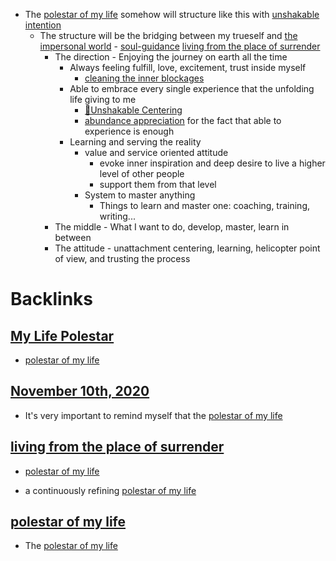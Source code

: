 - The [polestar of my life](<polestar of my life.md>) somehow will structure like this with [unshakable intention](<unshakable intention.md>)
    - The structure will be the bridging between my trueself and [the impersonal world](<the impersonal world.md>) - [soul-guidance](<soul-guidance.md>) [living from the place of surrender](<living from the place of surrender.md>)
        - The direction - Enjoying the journey on earth all the time
            - Always feeling fulfill, love, excitement, trust inside myself
                - [cleaning the inner blockages](<cleaning the inner blockages.md>)
            - Able to embrace every single experience that the unfolding life giving to me
                - [🌱Unshakable Centering](<🌱Unshakable Centering.md>)
                - [abundance appreciation](<abundance appreciation.md>) for the fact that able to experience is enough
            - Learning and serving the reality
                - value and service oriented attitude
                    - evoke inner inspiration and deep desire to live a higher level of other people
                    - support them from that level
                - System to master anything
                    - Things to learn and master one: coaching, training, writing...
        - The middle - What I want to do, develop, master, learn in between
        - The attitude - unattachment centering, learning, helicopter point of view, and trusting the process

# Backlinks
## [My Life Polestar](<My Life Polestar.md>)
- [polestar of my life](<polestar of my life.md>)

## [November 10th, 2020](<November 10th, 2020.md>)
- It's very important to remind myself that the [polestar of my life](<polestar of my life.md>)

## [living from the place of surrender](<living from the place of surrender.md>)
- [polestar of my life](<polestar of my life.md>)

- a continuously refining [polestar of my life](<polestar of my life.md>)

## [polestar of my life](<polestar of my life.md>)
- The [polestar of my life](<polestar of my life.md>)

